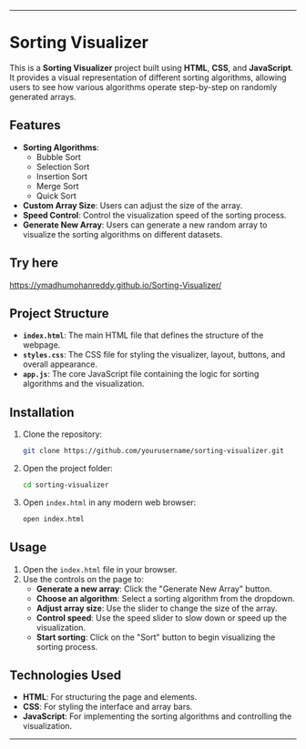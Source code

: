 

---


# Sorting Visualizer

This is a **Sorting Visualizer** project built using **HTML**, **CSS**, and **JavaScript**. It provides a visual representation of different sorting algorithms, allowing users to see how various algorithms operate step-by-step on randomly generated arrays.

## Features

- **Sorting Algorithms**:
  - Bubble Sort
  - Selection Sort
  - Insertion Sort
  - Merge Sort
  - Quick Sort
- **Custom Array Size**: Users can adjust the size of the array.
- **Speed Control**: Control the visualization speed of the sorting process.
- **Generate New Array**: Users can generate a new random array to visualize the sorting algorithms on different datasets.


## Try here
https://ymadhumohanreddy.github.io/Sorting-Visualizer/

## Project Structure

- **`index.html`**: The main HTML file that defines the structure of the webpage.
- **`styles.css`**: The CSS file for styling the visualizer, layout, buttons, and overall appearance.
- **`app.js`**: The core JavaScript file containing the logic for sorting algorithms and the visualization.
  
## Installation

1. Clone the repository:
   ```bash
   git clone https://github.com/yourusername/sorting-visualizer.git
   ```
2. Open the project folder:
   ```bash
   cd sorting-visualizer
   ```
3. Open `index.html` in any modern web browser:
   ```bash
   open index.html
   ```

## Usage

1. Open the `index.html` file in your browser.
2. Use the controls on the page to:
   - **Generate a new array**: Click the "Generate New Array" button.
   - **Choose an algorithm**: Select a sorting algorithm from the dropdown.
   - **Adjust array size**: Use the slider to change the size of the array.
   - **Control speed**: Use the speed slider to slow down or speed up the visualization.
   - **Start sorting**: Click on the "Sort" button to begin visualizing the sorting process.

## Technologies Used

- **HTML**: For structuring the page and elements.
- **CSS**: For styling the interface and array bars.
- **JavaScript**: For implementing the sorting algorithms and controlling the visualization.




---
